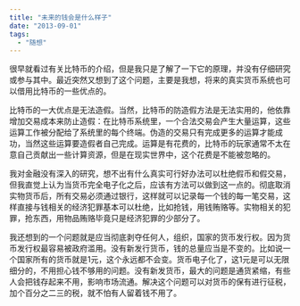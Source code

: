 ```yaml
---
title: "未来的钱会是什么样子"
date: "2013-09-01"
tags: 
  - "随想"
---
```


很早就看过有关比特币的介绍，但是我只是了解了一下它的原理，并没有仔细研究或参与其中。最近突然又想到了这个问题，主要是我想，将来的真实货币系统也可以借用比特币的一些优点的。

比特币的一大优点是无法造假。当然，比特币的防造假方法是无法实用的，他依靠增加交易成本来防止造假：在比特币系统里，一个合法交易会产生大量运算，这些运算工作被分配给了系统里的每个终端。伪造的交易只有完成更多的运算才能成功，当然这些运算要造假者自己完成。运算是有花费的，比特币的玩家通常不太在意自己贡献出一些计算资源，但是在现实世界中，这个花费是不能被忽略的。

我对金融没有深入的研究，想不出有什么真实可行好办法可以杜绝假币和假交易，但我直觉上认为当货币完全电子化之后，应该有方法可以做到这一点的。彻底取消实物货币后，所有交易必须通过银行，这样就可以记录每一个钱的每一笔交易，这样直接与钱相关的经济犯罪基本可以杜绝，比如抢钱，用钱贿赂等。实物相关的犯罪，抢东西，用物品贿赂毕竟只是经济犯罪的少部分了。

我还想到的一个问题就是应当彻底剥夺任何人，组织，国家的货币发行权。因为货币发行权最容易被政府滥用。没有新发行货币，钱的总量应当是不变的。比如说一个国家所有的货币就是1元，这个永远都不会变。货币电子化了，这1元是可以无限细分的，不用担心钱不够用的问题。没有新发货币，最大的问题是通货紧缩，有些人会把钱存起来不用，影响市场流通。解决这个问题可以对货币的保有进行征税，加个百分之二三的税，就不怕有人留着钱不用了。
